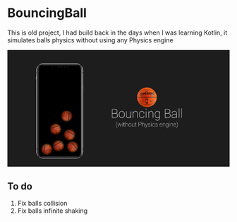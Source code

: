 # BouncingBall
This is old project, I had build back in the days when I was learning Kotlin, it simulates balls physics without using any Physics engine

<p align="center">
    <img src="https://github.com/slaviboy/RepositoryImages/blob/main/fun/bouncing_ball.png?raw=true" alt="Image"   />
</p>

## To do
1) Fix balls collision
2) Fix balls infinite shaking
